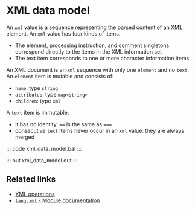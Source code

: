 # XML data model

An `xml` value is a sequence representing the parsed content of an XML element. An `xml` value has four kinds of items.

- The element, processing instruction, and comment singletons correspond directly to the items in the XML information set
- The text item corresponds to one or more character information items

An XML document is an `xml` sequence with only one `element` and no `text`. An `element` item is mutable and consists of:

- `name`: type `string`
- `attributes`: type `map<string>`
- `children`: type `xml`

A `text` item is immutable.

- it has no identity: `==` is the same as `===`
- consecutive `text` items never occur in an `xml` value: they are always merged

::: code xml_data_model.bal :::

::: out xml_data_model.out :::

## Related links
- [XML operations](/learn/by-example/xml-operations/)
- [`lang.xml` - Module documentation](https://lib.ballerina.io/ballerina/lang.xml/latest/)
